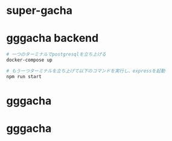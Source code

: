 # super-gacha

# gggacha backend

```bash
# 一つのターミナルでpostgresqlを立ち上げる
docker-compose up

# もう一つターミナルを立ち上げて以下のコマンドを実行し、expressを起動
npm run start
```

# gggacha

# gggacha
